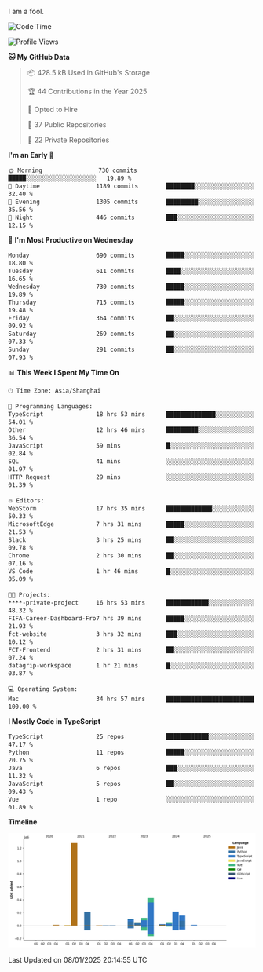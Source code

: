 I am a fool.

<!--START_SECTION:waka-->
![Code Time](http://img.shields.io/badge/Code%20Time-2%2C399%20hrs%2058%20mins-blue)

![Profile Views](http://img.shields.io/badge/Profile%20Views-0-blue)

**🐱 My GitHub Data** 

> 📦 428.5 kB Used in GitHub's Storage 
 > 
> 🏆 44 Contributions in the Year 2025
 > 
> 💼 Opted to Hire
 > 
> 📜 37 Public Repositories 
 > 
> 🔑 22 Private Repositories 
 > 
**I'm an Early 🐤** 

```text
🌞 Morning                730 commits         █████░░░░░░░░░░░░░░░░░░░░   19.89 % 
🌆 Daytime                1189 commits        ████████░░░░░░░░░░░░░░░░░   32.40 % 
🌃 Evening                1305 commits        █████████░░░░░░░░░░░░░░░░   35.56 % 
🌙 Night                  446 commits         ███░░░░░░░░░░░░░░░░░░░░░░   12.15 % 
```
📅 **I'm Most Productive on Wednesday** 

```text
Monday                   690 commits         █████░░░░░░░░░░░░░░░░░░░░   18.80 % 
Tuesday                  611 commits         ████░░░░░░░░░░░░░░░░░░░░░   16.65 % 
Wednesday                730 commits         █████░░░░░░░░░░░░░░░░░░░░   19.89 % 
Thursday                 715 commits         █████░░░░░░░░░░░░░░░░░░░░   19.48 % 
Friday                   364 commits         ██░░░░░░░░░░░░░░░░░░░░░░░   09.92 % 
Saturday                 269 commits         ██░░░░░░░░░░░░░░░░░░░░░░░   07.33 % 
Sunday                   291 commits         ██░░░░░░░░░░░░░░░░░░░░░░░   07.93 % 
```


📊 **This Week I Spent My Time On** 

```text
🕑︎ Time Zone: Asia/Shanghai

💬 Programming Languages: 
TypeScript               18 hrs 53 mins      ██████████████░░░░░░░░░░░   54.01 % 
Other                    12 hrs 46 mins      █████████░░░░░░░░░░░░░░░░   36.54 % 
JavaScript               59 mins             █░░░░░░░░░░░░░░░░░░░░░░░░   02.84 % 
SQL                      41 mins             ░░░░░░░░░░░░░░░░░░░░░░░░░   01.97 % 
HTTP Request             29 mins             ░░░░░░░░░░░░░░░░░░░░░░░░░   01.39 % 

🔥 Editors: 
WebStorm                 17 hrs 35 mins      █████████████░░░░░░░░░░░░   50.33 % 
MicrosoftEdge            7 hrs 31 mins       █████░░░░░░░░░░░░░░░░░░░░   21.53 % 
Slack                    3 hrs 25 mins       ██░░░░░░░░░░░░░░░░░░░░░░░   09.78 % 
Chrome                   2 hrs 30 mins       ██░░░░░░░░░░░░░░░░░░░░░░░   07.16 % 
VS Code                  1 hr 46 mins        █░░░░░░░░░░░░░░░░░░░░░░░░   05.09 % 

🐱‍💻 Projects: 
****-private-project     16 hrs 53 mins      ████████████░░░░░░░░░░░░░   48.32 % 
FIFA-Career-Dashboard-Fro7 hrs 39 mins       █████░░░░░░░░░░░░░░░░░░░░   21.93 % 
fct-website              3 hrs 32 mins       ███░░░░░░░░░░░░░░░░░░░░░░   10.12 % 
FCT-Frontend             2 hrs 31 mins       ██░░░░░░░░░░░░░░░░░░░░░░░   07.24 % 
datagrip-workspace       1 hr 21 mins        █░░░░░░░░░░░░░░░░░░░░░░░░   03.87 % 

💻 Operating System: 
Mac                      34 hrs 57 mins      █████████████████████████   100.00 % 
```

**I Mostly Code in TypeScript** 

```text
TypeScript               25 repos            ████████████░░░░░░░░░░░░░   47.17 % 
Python                   11 repos            █████░░░░░░░░░░░░░░░░░░░░   20.75 % 
Java                     6 repos             ███░░░░░░░░░░░░░░░░░░░░░░   11.32 % 
JavaScript               5 repos             ██░░░░░░░░░░░░░░░░░░░░░░░   09.43 % 
Vue                      1 repo              ░░░░░░░░░░░░░░░░░░░░░░░░░   01.89 % 
```



**Timeline**

![Lines of Code chart](https://raw.githubusercontent.com/VeejaLiu/VeejaLiu/master/assets/bar_graph.png)


 Last Updated on 08/01/2025 20:14:55 UTC
<!--END_SECTION:waka-->
